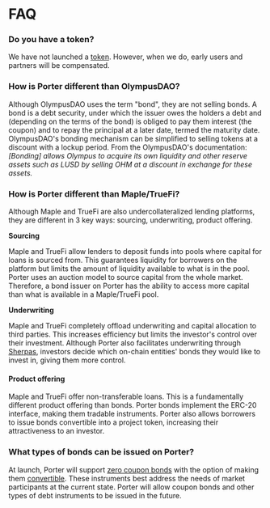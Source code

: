 # FAQ

### Do you have a token?

We have not launched a [token](protocol/prtr-token.md). However, when we do, early users and partners will be compensated.

### How is Porter different than OlympusDAO?

Although OlympusDAO uses the term "bond", they are not selling bonds. A bond is a debt security, under which the issuer owes the holders a debt and (depending on the terms of the bond) is obliged to pay them interest (the coupon) and to repay the principal at a later date, termed the maturity date. OlympusDAO's bonding mechanism can be simplified to selling tokens at a discount with a lockup period. From the OlympusDAO's documentation: _\[Bonding] allows Olympus to acquire its own liquidity and other reserve assets such as LUSD by selling OHM at a discount in exchange for these assets._

### How is Porter different than Maple/TrueFi?

Although Maple and TrueFi are also undercollateralized lending platforms, they are different in 3 key ways: sourcing, underwriting, product offering.

**Sourcing**

Maple and TrueFi allow lenders to deposit funds into pools where capital for loans is sourced from. This guarantees liquidity for borrowers on the platform but limits the amount of liquidity available to what is in the pool. Porter uses an auction model to source capital from the whole market. Therefore, a bond issuer on Porter has the ability to access more capital than what is available in a Maple/TrueFi pool.

**Underwriting**

Maple and TrueFi completely offload underwriting and capital allocation to third parties. This increases efficiency but limits the investor's control over their investment. Although Porter also facilitates underwriting through [Sherpas](protocol/sherpas.md), investors decide which on-chain entities' bonds they would like to invest in, giving them more control.

#### **Product offering**

Maple and TrueFi offer non-transferable loans. This is a fundamentally different product offering than bonds. Porter bonds implement the ERC-20 interface, making them tradable instruments. Porter also allows borrowers to issue bonds convertible into a project token, increasing their attractiveness to an investor.&#x20;

### What types of bonds can be issued on Porter?

At launch, Porter will support [zero coupon bonds](intro-to-bonds/zero-coupon-bonds/) with the option of making them [convertible](intro-to-bonds/convertible-bonds/). These instruments best address the needs of market participants at the current state. Porter will allow coupon bonds and other types of debt instruments to be issued in the future.
